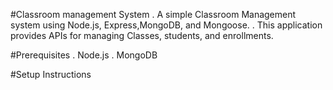 #Classroom management System
   . A simple Classroom Management system using Node.js, Express,MongoDB, and Mongoose. 
   . This application provides APIs for managing Classes, students, and enrollments.

#Prerequisites
   . Node.js
   . MongoDB


#Setup Instructions
  
